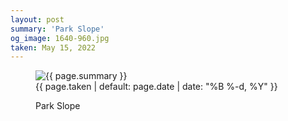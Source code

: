 ```yaml
---
layout: post
summary: 'Park Slope'
og_image: 1640-960.jpg
taken: May 15, 2022
---
```


<figure class="post">
 <img alt="{{ page.summary }}" sizes="(min-width: 700px) 50vw, calc(100vw - 2rem)" src="{{ site.assets_url }}/1640-480.jpg" srcset="{{ site.assets_url }}/1640-240.jpg 240w, {{ site.assets_url }}/1640-480.jpg 480w, {{ site.assets_url }}/1640-720.jpg 720w, {{ site.assets_url }}/1640-960.jpg 960w"/>
 <figcaption>
  <time>
   {{ page.taken | default: page.date | date: "%B %-d, %Y" }}
  </time>
  <p>
   Park Slope
  </p>
 </figcaption>
</figure>
